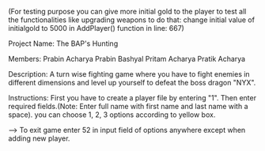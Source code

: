 (For testing purpose you can give more initial gold to the player to test all the functionalities like upgrading weapons
to do that: change initial value of initialgold to 5000 in AddPlayer() function in line: 667)

Project Name: The BAP's Hunting

Members: Prabin Acharya
	 Prabin Bashyal
	 Pritam Acharya
	 Pratik Acharya

Description: A turn wise fighting game where you have to fight enemies in different dimensions and level up yourself to 	     defeat the boss dragon "NYX".

Instructions: First you have to create a player file by entering "1".
	      Then enter required fields.(Note: Enter full name with first name and last name with a space).
	      you can choose 1, 2, 3 options according to yellow box.

--> To exit game enter 52 in input field of options anywhere except when adding new player.




